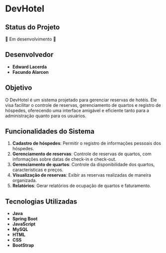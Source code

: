 # DevHotel

## Status do Projeto
🚧 Em desenvolvimento 🚧

## Desenvolvedor
- **Edward Lacerda**
- **Facundo Alarcon**

## Objetivo
O DevHotel é um sistema projetado para gerenciar reservas de hotéis. Ele visa facilitar o controle de reservas, gerenciamento de quartos e registro de hóspedes, oferecendo uma interface amigável e eficiente tanto para a administração quanto para os usuários.

## Funcionalidades do Sistema
1. **Cadastro de hóspedes**: Permitir o registro de informações pessoais dos hóspedes.
2. **Gerenciamento de reservas**: Controle de reservas de quartos, com informações sobre datas de check-in e check-out.
3. **Gerenciamento de quartos**: Controle da disponibilidade dos quartos, características e preços.
4. **Visualização de reservas**: Exibir as reservas realizadas de maneira organizada.
5. **Relatórios**: Gerar relatórios de ocupação de quartos e faturamento.

## Tecnologias Utilizadas
- **Java**
- **Spring Boot**
- **JavaScript**
- **MySQL**
- **HTML**
- **CSS**
- **BootStrap**






